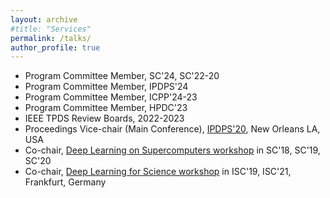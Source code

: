 ```yaml
---
layout: archive
#title: "Services"
permalink: /talks/
author_profile: true
---
```


- Program Committee Member, SC'24, SC'22-20
- Program Committee Member, IPDPS'24
- Program Committee Member, ICPP'24-23
- Program Committee Member, HPDC'23
- IEEE TPDS Review Boards, 2022-2023
- Proceedings Vice-chair (Main Conference), [IPDPS'20](http://www.ipdps.org/), New Orleans LA, USA
- Co-chair, [Deep Learning on Supercomputers workshop](https://dlonsc.github.io/) in SC'18, SC'19, SC'20
- Co-chair, [Deep Learning for Science workshop](https://dlonsc.github.io/) in ISC'19, ISC'21, Frankfurt, Germany

